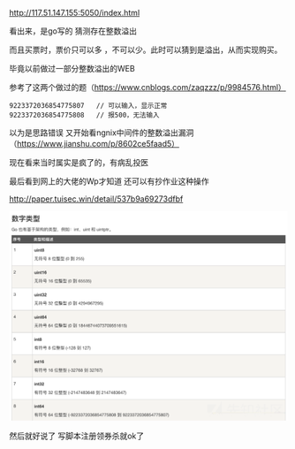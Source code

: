 http://117.51.147.155:5050/index.html

看出来，是go写的 猜测存在整数溢出

而且买票时，票价只可以多 ，不可以少。此时可以猜到是溢出，从而实现购买。

毕竟以前做过一部分整数溢出的WEB

参考了这两个做过的题（https://www.cnblogs.com/zaqzzz/p/9984576.html）
```
9223372036854775807   // 可以输入，显示正常
9223372036854775808   // 报500，无法输入
```
以为是思路错误 又开始看ngnix中间件的整数溢出漏洞（https://www.jianshu.com/p/8602ce5faad5）

现在看来当时属实是疯了的，有病乱投医

最后看到网上的大佬的Wp才知道 还可以有抄作业这种操作

http://paper.tuisec.win/detail/537b9a69273dfbf

<img src="/contest/2019.4.12DDCTF/[WEB]大吉大利，今晚吃鸡/76b907ddf944d20a2d21fd2a7e9124dc.png">

然后就好说了 写脚本注册领券杀就ok了

